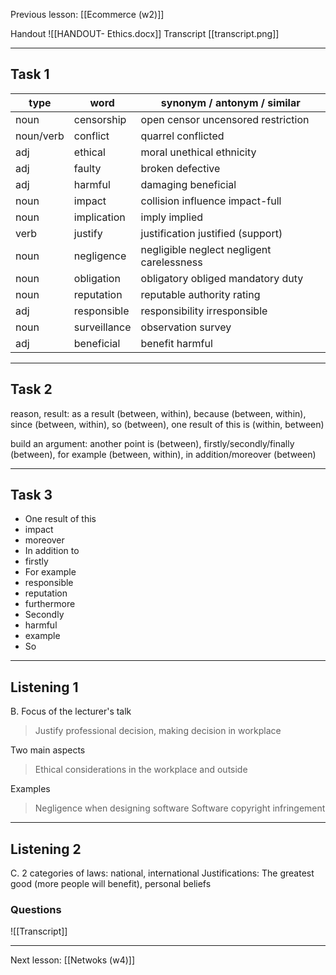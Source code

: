 Previous lesson: [[Ecommerce (w2)]]


Handout ![[HANDOUT- Ethics.docx]]
Transcript [[transcript.png]]

-----

## Task 1
| type      | word         | synonym / antonym / similar               |
| --------- | ------------ | ----------------------------------------- |
| noun      | censorship   | open censor uncensored restriction        |
| noun/verb | conflict     | quarrel conflicted                        |
| adj       | ethical      | moral unethical ethnicity                 |
| adj       | faulty       | broken defective                          |
| adj       | harmful      | damaging beneficial                       |
| noun      | impact       | collision influence impact-full           |
| noun      | implication  | imply implied                             |
| verb      | justify      | justification justified (support)         |
| noun      | negligence   | negligible neglect negligent carelessness |
| noun      | obligation   | obligatory obliged mandatory duty         |
| noun      | reputation   | reputable authority rating                |
| adj       | responsible  | responsibility irresponsible              |
| noun      | surveillance | observation survey                        |
| adj       | beneficial   | benefit harmful                           |


-----

## Task 2

reason, result: as a result (between, within), because (between, within), since (between, within), so (between), one result of this is (within, between)

build an argument: another point is (between),  firstly/secondly/finally (between), for example (between, within), in addition/moreover (between)

-----

## Task 3

- One result of this
- impact
- moreover
- In addition to
- firstly
- For example
- responsible
- reputation
- furthermore
- Secondly
- harmful
- example
- So

-----

## Listening 1

B.
Focus of the lecturer's talk
> Justify professional decision, making decision in workplace


Two main aspects
> Ethical considerations in the workplace and outside


Examples
> Negligence when designing software
  Software copyright infringement


-----

## Listening 2

C.
2 categories of laws: national, international
Justifications: The greatest good (more people will benefit), personal beliefs

### Questions
![[Transcript]]

---

Next lesson: [[Netwoks (w4)]]
